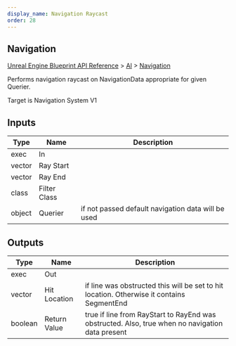 ```yaml
---
display_name: Navigation Raycast
order: 28
---
```

## Navigation

[Unreal Engine Blueprint API Reference](https://dev.epicgames.com/documentation/en-us/unreal-engine/BlueprintAPI) > [AI](https://dev.epicgames.com/documentation/en-us/unreal-engine/BlueprintAPI/AI) > [Navigation](https://dev.epicgames.com/documentation/en-us/unreal-engine/BlueprintAPI/AI/Navigation)

Performs navigation raycast on NavigationData appropriate for given Querier.

Target is Navigation System V1

## Inputs

| Type | Name | Description |
| --- | --- | --- |
| exec | In |  |
| vector | Ray Start |  |
| vector | Ray End |  |
| class | Filter Class |  |
| object | Querier | if not passed default navigation data will be used |

## Outputs

| Type | Name | Description |
| --- | --- | --- |
| exec | Out |  |
| vector | Hit Location | if line was obstructed this will be set to hit location. Otherwise it contains SegmentEnd |
| boolean | Return Value | true if line from RayStart to RayEnd was obstructed. Also, true when no navigation data present |
